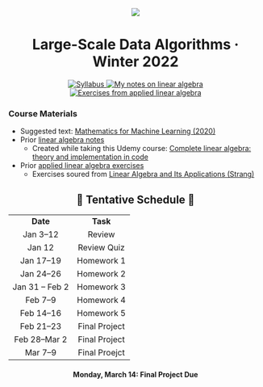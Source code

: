 <p align="center">
  <img src="../../.assets/images/applied.ico" />
</p>

<h1 align="center">Large-Scale Data Algorithms · Winter 2022</h1>

<p align="center">
    <a href="Vassilevski MTH371 winter 2022 class syllabus-with-schedule.pdf">
    <img title="Syllabus" src="https://img.shields.io/badge/MTH: 371-syllabus-informational?logo=adobe-acrobat-reader" > </a>
    <a href="../../.assets/prior/linear-algebra.pdf">
    <img title="My notes on linear algebra" src="https://img.shields.io/badge/prior notes-linear algebra-informational?logo=latex">
    </a>
    <a href="../../.assets/prior/applied-linear.pdf">
    <img title="Exercises from applied linear algebra" src="https://img.shields.io/badge/prior notes-applied linear algebra-informational?logo=latex">
    </a>
</p>

### Course Materials

- Suggested text: [Mathematics for Machine Learning (2020)](https://u1lib.org/book/5523576/586140)
- Prior [linear algebra notes](../../.assets/prior/linear-algebra.pdf)
  - Created while taking this Udemy course: [Complete linear algebra: theory and implementation in code](https://www.udemy.com/course/linear-algebra-theory-and-implementation/)
- Prior [applied linear algebra exercises](../../.assets/prior/applied-linear.pdf)
  - Exercises soured from [Linear Algebra and Its Applications (Strang)](https://u1lib.org/book/954299/ecb05c)

<h2 align="center">📅 Tentative Schedule 📅</h2>

<table align="center">
  <tr>
    <td align="center"><strong>Date</strong></td>
    <td align="center"><strong>Task</strong></td>
  </tr>
  <tr>
    <td align="center">Jan 3&ndash;12</td>
    <td align="center">Review</td>
  </tr>
  <tr>
    <td align="center">Jan 12</td>
    <td align="center">Review Quiz</td>
  </tr>
  <tr>
    <td align="center">Jan 17&ndash;19</td>
    <td align="center">Homework 1</td>
  </tr>
  <tr>
    <td align="center">Jan 24&ndash;26</td>
    <td align="center">Homework 2</td>
  </tr>
  <tr>
    <td align="center">Jan 31 &ndash; Feb 2</td>
    <td align="center">Homework 3</td>
  </tr>
  <tr>
    <td align="center">Feb 7&ndash;9</td>
    <td align="center">Homework 4</td>
  </tr>
  <tr>
    <td align="center">Feb 14&ndash;16</td>
    <td align="center">Homework 5</td>
  </tr>
  <tr>
    <td align="center">Feb 21&ndash;23</td>
    <td align="center">Final Project</td>
  </tr>
  <tr>
    <td align="center">Feb 28&ndash;Mar 2</td>
    <td align="center">Final Project</td>
  </tr>
  <tr>
    <td align="center">Mar 7&ndash;9</td>
    <td align="center">Final Proejct</td>
  </tr>
</table>

<h4 align="center">Monday, March 14: Final Project Due</h4>

